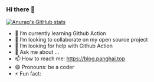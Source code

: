 ### Hi there 👋


[![Anurag's GitHub stats](https://github-readme-stats.vercel.app/api?username=flow2000&show_icons=true&theme=tokyonight)](https://github.com/anuraghazra/github-readme-stats)

- 🌱 I’m currently learning Github Action
- 👯 I’m looking to collaborate on my open source project
- 🤔 I’m looking for help with Github Action
- 💬 Ask me about ...
- 📫 How to reach me: https://blog.panghai.top
- 😄 Pronouns: be a coder
- ⚡ Fun fact: 
